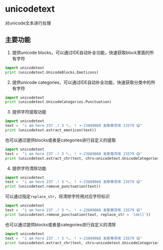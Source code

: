 # unicodetext
对unicode文本进行处理

## 主要功能
1. 提供unicode blocks，可以通过IDE自动补全功能，快速获取block里面的所有字符
```python
import unicodetext
print (unicodetext.UnicodeBlocks.Emoticons)
```
2. 提供unicode categories，可以通过IDE自动补全功能，快速获取分类中的所有字符
```python
import unicodetext
print (unicodetext.UnicodeCategories.Punctuation)
```
3. 提供字符提取功能
```python
import unicodetext
text =  "i am here 237 .! 3 *。、！ +-23689068 发斯蒂芬改 23579 😄"
print (unicodetext.extract_emoticon(text))
```
也可以通过提供blocks或者是categories进行自定义的提取
```python
import unicodetext
text =  "i am here 237 .! 3 *。、！ +-23689068 发斯蒂芬改 23579 😄"
print (unicodetext.extract_chr(text, chrs=unicodetext.UnicodeCategories.Symbol))
```

4. 提供字符清除功能
```python
import unicodetext
text =  "i am here 237 .! 3 *。、！ +-23689068 发斯蒂芬改 23579 😄"
print (unicodetext.remove_punctuation(text))
```
可以通过指定`replace_str`，将清除字符用对应字符标识
```python
import unicodetext
text =  "i am here 237 .! 3 *。、！ +-23689068 发斯蒂芬改 23579 😄"
print (unicodetext.remove_punctuation(text, replace_str = '[del]'))
```

也可以通过提供blocks或者是categories进行自定义的清除
```python
import unicodetext
text =  "i am here 237 .! 3 *。、！ +-23689068 发斯蒂芬改 23579 😄"
print (unicodetext.extract_chr(text, chrs=unicodetext.UnicodeCategories.Symbol))
```
